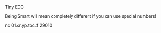 
Tiny ECC

Being Smart will mean completely different if you can use special numbers!

nc 01.cr.yp.toc.tf 29010

